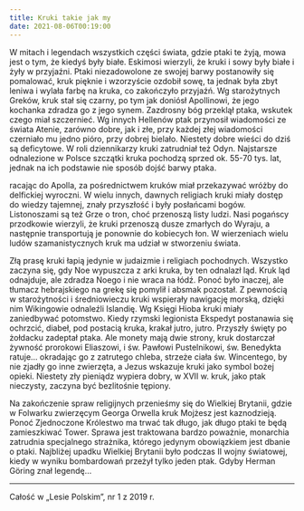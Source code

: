 ```yaml
---
title: Kruki takie jak my
date: 2021-08-06T00:19:00
---
```

W mitach i legendach wszystkich części świata, gdzie ptaki te żyją, mowa jest o tym, że kiedyś były białe. Eskimosi wierzyli, że kruki i sowy były białe i żyły w przyjaźni. Ptaki niezadowolone ze swojej barwy postanowiły się pomalować, kruk pięknie i wzorzyście ozdobił sowę, ta jednak była zbyt leniwa i wylała farbę na kruka, co zakończyło przyjaźń. Wg starożytnych Greków, kruk stał się czarny, po tym jak doniósł Apollinowi, że jego kochanka zdradza go z jego synem. Zazdrosny bóg przeklął ptaka, wskutek czego miał szczernieć. Wg innych Hellenów ptak przynosił wiadomości ze świata Atenie, zarówno dobre, jak i złe, przy każdej złej wiadomości czerniało mu jedno pióro, przy dobrej bielało. Niestety dobre wieści do dziś są deficytowe. W roli dziennikarzy kruki zatrudniał też Odyn. Najstarsze odnalezione w Polsce szczątki kruka pochodzą sprzed ok. 55-70 tys. lat, jednak na ich podstawie nie sposób dojść barwy ptaka.

racając do Apolla, za pośrednictwem kruków miał przekazywać wróżby do delfickiej wyroczni. W wielu innych, dawnych religiach kruki miały dostęp do wiedzy tajemnej, znały przyszłość i były posłańcami bogów. Listonoszami są też Grze o tron, choć przenoszą listy ludzi. Nasi pogańscy przodkowie wierzyli, że kruki przenoszą dusze zmarłych do Wyraju, a następnie transportują je ponownie do kobiecych łon. W wierzeniach wielu ludów szamanistycznych kruk ma udział w stworzeniu świata.

Złą prasę kruki łapią jedynie w judaizmie i religiach pochodnych. Wszystko zaczyna się, gdy Noe wypuszcza z arki kruka, by ten odnalazł ląd. Kruk ląd odnajduje, ale zdradza Noego i nie wraca na łódź. Ponoć było inaczej, ale tłumacz hebrajskiego na grekę się pomylił i absmak pozostał. Z pewnością w starożytności i średniowieczu kruki wspierały nawigację morską, dzięki nim Wikingowie odnaleźli Islandię. Wg Księgi Hioba kruki miały zaniedbywać potomstwo. Kiedy rzymski legionista Ekspedyt postanawia się ochrzcić, diabeł, pod postacią kruka, krakał jutro, jutro. Przyszły święty po żołdacku zadeptał ptaka. Ale monety mają dwie strony, kruk dostarczał żywność prorokowi Eliaszowi, i św. Pawłowi Pustelnikowi, św. Benedykta ratuje… okradając go z zatrutego chleba, strzeże ciała św. Wincentego, by nie zjadły go inne zwierzęta, a Jezus wskazuje kruki jako symbol bożej opieki. Niestety zły pieniądz wypiera dobry, w XVII w. kruk, jako ptak nieczysty, zaczyna być bezlitośnie tępiony.

Na zakończenie spraw religijnych przenieśmy się do Wielkiej Brytanii, gdzie w Folwarku zwierzęcym Georga Orwella kruk Mojżesz jest kaznodzieją. Ponoć Zjednoczone Królestwo ma trwać tak długo, jak długo ptaki te będą zamieszkiwać Tower. Sprawa jest traktowana bardzo poważnie, monarchia zatrudnia specjalnego strażnika, którego jedynym obowiązkiem jest dbanie o ptaki. Najbliżej upadku Wielkiej Brytanii było podczas II wojny światowej, kiedy w wyniku bombardowań przeżył tylko jeden ptak. Gdyby Herman Göring znał legendę…

***

Całość w „Lesie Polskim”, nr 1 z 2019 r.